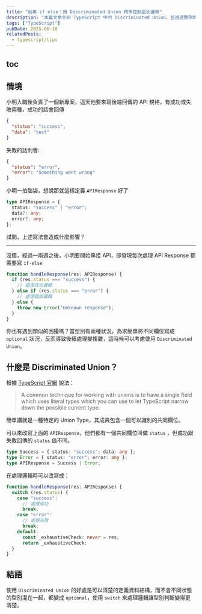```yaml
---
title: "別再 if else：用 Discriminated Union 精準控制型別邏輯"
description: "本篇文章介紹 TypeScript 中的 Discriminated Union，並透過實例說明如何用它優雅地取代 if-else 判斷，讓型別幫你寫邏輯、降低錯誤風險、提升維護性。"
tags: ["TypeScript"]
pubDate: 2025-06-10
relatedPosts:
  - typescript/tips
---
```


## toc

## 情境

小明入職後負責了一個新專案，這天他要來寫後端回傳的 API 規格，有成功或失敗兩種，成功的話會回傳

```json
{
  "status": "success",
  "data": "test"
}
```

失敗的話則會:

```json
{
  "status": "error",
  "error": "Something went wrong"
}
```

小明一拍腦袋，想說那就這樣定義 `APIResponse` 好了

```ts
type APIResponse = {
  status: "success" | "error";
  data?: any;
  error?: any;
};
```

試問，上述寫法會造成什麼影響？

---

沒錯，經過一兩週之後，小明要開始串接 API，卻發現每次處理 API Response 都需要寫 `if-else`

```ts
function handleResponse(res: APIResponse) {
  if (res.status === "success") {
    // 處理成功邏輯
  } else if (res.status === "error") {
    // 處理錯誤邏輯
  } else {
    throw new Error("Unknown response");
  }
}
```

你也有遇到類似的困擾嗎？當型別有兩種狀況，為求簡單將不同欄位寫成 `optional` 狀況，反而導致後續處理變複雜，這時候可以考慮使用 `Discriminated Union`。

## 什麼是 Discriminated Union？

根據 <a href="https://www.typescriptlang.org/docs/handbook/unions-and-intersections.html#discriminating-unions" target="_blank">TypeScript 官網</a> 說法：

> A common technique for working with unions is to have a single field which uses literal types which you can use to let TypeScript narrow down the possible current type.

簡單講就是一種特定的 Union Type，其成員包含一個可以識別的共同欄位。

可以來改寫上面的 `APIResponse`，他們都有一個共同欄位叫做 `status` ，但成功跟失敗回傳的 `status` 值不同。

```ts
type Success = { status: "success"; data: any };
type Error = { status: "error"; error: any };
type APIResponse = Success | Error;
```

在處理邏輯時可以改寫成：

```ts
function handleResponse(res: APIResponse) {
  switch (res.status) {
    case "success":
      // 處理成功
      break;
    case "error":
      // 處理失敗
      break;
    default:
      const _exhaustiveCheck: never = res;
      return _exhaustiveCheck;
  }
}
```

## 結語

使用 `Discriminated Union` 的好處是可以清楚的定義資料結構，而不會不同狀態的型別混在一起，都變成 `optional`，使用 `switch` 來處理邏輯讓型別判斷變得更清楚。
